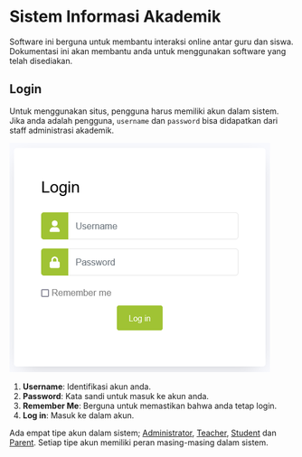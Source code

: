 # Sistem Informasi Akademik
Software ini berguna untuk membantu interaksi online antar guru dan siswa. Dokumentasi ini akan membantu anda untuk menggunakan software yang telah disediakan.

## Login
Untuk menggunakan situs, pengguna harus memiliki akun dalam sistem. Jika anda adalah pengguna, `username` dan `password` bisa didapatkan dari staff administrasi akademik.

![Login Image](_media/login_1.png)

1. **Username**: Identifikasi akun anda.
2. **Password**: Kata sandi untuk masuk ke akun anda.
3. **Remember Me**: Berguna untuk memastikan bahwa anda tetap login.
4. **Log in**: Masuk ke dalam akun.

Ada empat tipe akun dalam sistem; [Administrator](account_types/admin/main.md), [Teacher](account_types/teacher/main.md), [Student](account_types/student/main.md) dan [Parent](account_types/parent/main.md). Setiap tipe akun memiliki peran masing-masing dalam sistem.